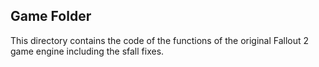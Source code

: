 ## Game Folder
This directory contains the code of the functions of the original Fallout 2 game engine including the sfall fixes.